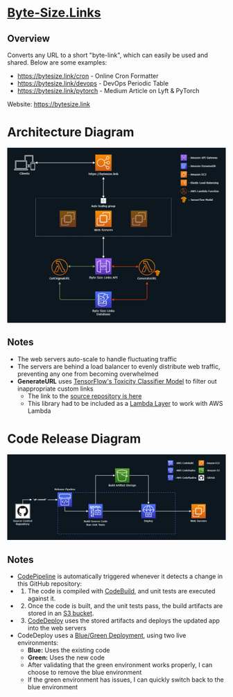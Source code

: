 # [Byte-Size.Links](https://bytesize.link/)

## Overview
Converts any URL to a short "byte-link", which can easily be used and shared. Below are some examples:
- https://bytesize.link/cron - Online Cron Formatter
- https://bytesize.link/devops - DevOps Periodic Table
- https://bytesize.link/pytorch - Medium Article on Lyft & PyTorch

Website: https://bytesize.link

# Architecture Diagram
<img src="Diagrams/Architecture.png" alt="Architecture"/>

## Notes
- The web servers auto-scale to handle fluctuating traffic
- The servers are behind a load balancer to evenly distribute web traffic, preventing any one from becoming overwhelmed
- **GenerateURL** uses [TensorFlow's Toxicity Classifier Model](https://medium.com/tensorflow/text-classification-using-tensorflow-js-an-example-of-detecting-offensive-language-in-browser-e2b94e3565ce) to filter out inappropriate custom links
  - The link to the [source repository is here](https://github.com/tensorflow/tfjs-models/tree/master/toxicity)
  - This library had to be included as a [Lambda Layer](https://docs.aws.amazon.com/lambda/latest/dg/configuration-layers.html) to work with AWS Lambda

# Code Release Diagram
<img src="Diagrams/CodeRelease.png" alt="Architecture"/>

## Notes
- [CodePipeline](https://aws.amazon.com/codepipeline/) is automatically triggered whenever it detects a change in this GitHub repository:
- 1. The code is compiled with [CodeBuild](https://aws.amazon.com/codebuild/), and unit tests are executed against it.
- 2. Once the code is built, and the unit tests pass, the build artifacts are stored in an [S3 bucket](https://aws.amazon.com/s3/).
- 3. [CodeDeploy](https://aws.amazon.com/codedeploy/) uses the stored artifacts and deploys the updated app into the web servers
- CodeDeploy uses a [Blue/Green Deployment](https://martinfowler.com/bliki/BlueGreenDeployment.html), using two live environments: 
  - **Blue:** Uses the existing code
  - **Green:** Uses the new code
  - After validating that the green environment works properly, I can choose to remove the blue environment
  - If the green environment has issues, I can quickly switch back to the blue environment
